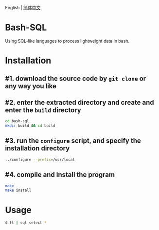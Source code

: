 English | [简体中文](README_zh-CN.md)

# Bash-SQL

Using SQL-like languages to process lightweight data in bash.

# Installation

## #1. download the source code by `git clone` or any way you like

## #2. enter the extracted directory and create and enter the `build` directory

```bash
cd bash-sql
mkdir build && cd build
```

## #3. run the `configure` script, and specify the installation directory

```bash
../configure --prefix=/usr/local
```

## #4. compile and install the program

```bash
make
make install
```

# Usage

```bash
$ ll | sql select *
```
